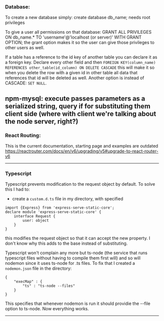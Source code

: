 ### Database:

To create a new database simply:
create database db_name; needs root privileges

To give a user all permissions on that database:
GRANT ALL PRIVILEGES ON db_name.\* TO 'username'@'localhost (or server)' WITH GRANT OPTION; the grant option makes it so the user can give those privileges to other users as well.

If a table has a reference to the id key of another table you can declare it as a foreign key.
Declare every other field and then
`FOREIGN KEY(column_name) REFERENCES other_table(id_column) ON DELETE CASCADE`
this will make it so when you delete the row with a given id in other table all data that references that id will
be deleted as well.
Another option is instead of CASCADE: `SET NULL`.

## npm-mysql: execute passes parameters as a serialized string, query if for substituting them client side (where with client we're talking about the node server, right?)

### React Routing:

This is the current documentation, starting page and examples are outdated
https://reactrouter.com/docs/en/v6/upgrading/v5#upgrade-to-react-router-v6

---

### Typescript

Typescript prevents modification to the request object by default. To solve this I had to:

- create a `custom.d.ts` file in my directory, with specified

```
import {Express} from 'express-serve-static-core';
declare module 'express-serve-static-core' {
    interface Request {
        user: object
    }
}
```

this modifies the request object so that it can accept the new property. I don't know why this adds to the base instead
of substituting.

Typescript won't complain any more but ts-node (the service that runs typescript files without having to compile them first will) and so will nodemon since it uses ts-node for .ts files.
To fix that I created a `nodemon.json` file in the directory:

```
{
    "execMap" : {
        "ts" : "ts-node --files"
    }
}
```

This specifies that whenever nodemon is run it should providie the --file option to ts-node. Now everything works.

---
